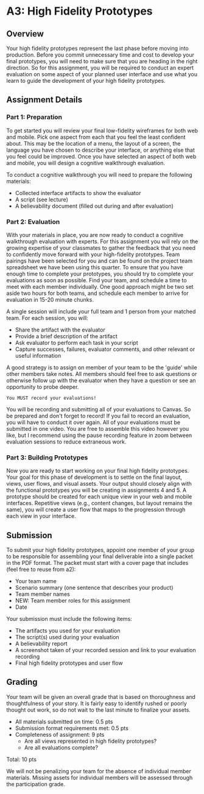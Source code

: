 A3: High Fidelity Prototypes
============================

## Overview

Your high fidelity prototypes represent the last phase before moving into production. Before you commit unnecessary time and cost to develop your final prototypes, you will need to make sure that you are heading in the right direction. So for this assignment, you will be required to conduct an expert evaluation on some aspect of your planned user interface and use what you learn to guide the development of your high fidelity prototypes.

## Assignment Details

### Part 1: Preparation

To get started you will review your final low-fidelity wireframes for both web and mobile. Pick one aspect from each that you feel the least confident about. This may be the location of a menu, the layout of a screen, the language you have chosen to describe your interface, or anything else that you feel could be improved. Once you have selected an aspect of both web and mobile, you will design a cognitive walkthrough evaluation.

To conduct a cognitive walkthrough you will need to prepare the following materials:
* Collected interface artifacts to show the evaluator
* A script (see lecture)
* A believability document (filled out during and after evaluation)


### Part 2: Evaluation

With your materials in place, you are now ready to conduct a cognitive walkthrough evaluation with experts. For this assignment you will rely on the growing expertise of your classmates to gather the feedback that you need to confidently move forward with your high-fidelity prototypes. Team pairings have been selected for you and can be found on the project team spreadsheet we have been using this quarter. To ensure that you have enough time to complete your prototypes, you should try to complete your evaluations as soon as possible. Find your team, and schedule a time to meet with each member individually. One good approach might be two set aside two hours for both teams, and schedule each member to arrive for evaluation in 15-20 minute chunks.

A single session will include your full team and 1 person from your matched team. For each session, you will:
* Share the artifact with the evaluator
* Provide a brief description of the artifact
* Ask evaluator to perform each task in your script
* Capture successes, failures, evaluator comments, and other relevant or useful information

A good strategy is to assign on member of your team to be the 'guide' while other members take notes. All members should feel free to ask questions or otherwise follow up with the evaluator when they have a question or see an opportunity to probe deeper.

```{note}
You MUST record your evaluations!
```

You will be recording and submitting all of your evaluations to Canvas. So be prepared and don't forget to record! If you fail to record an evaluation, you will have to conduct it over again. All of your evaluations must be submitted in one video. You are free to assemble this video however you like, but I recommend using the pause recording feature in zoom between evaluation sessions to reduce extraneous work.

### Part 3: Building Prototypes

Now you are ready to start working on your final high fidelity prototypes. Your goal for this phase of development is to settle on the final layout, views, user flows, and visual assets. Your output should closely align with the functional prototypes you will be creating in assignments 4 and 5. A prototype should be created for each unique view in your web and mobile interfaces. Repetitive views (e.g., content changes, but layout remains the same), you will create a user flow that maps to the progression through each view in your interface. 

## Submission

To submit your high fidelity prototypes, appoint one member of your group to be responsible for assembling your final deliverable into a single packet in the PDF format. The packet must start with a cover page that includes (feel free to reuse from a2):

* Your team name
* Scenario summary (one sentence that describes your product)
* Team member names
* NEW: Team member roles for this assignment
* Date

Your submission must include the following items:
* The artifacts you used for your evaluation
* The script(s) used during your evaluation
* A believability report
* A screenshot taken of your recorded session and link to your evaluation recording
* Final high fidelity prototypes and user flow

## Grading

Your team will be given an overall grade that is based on thoroughness and thoughtfulness of your story. It is fairly easy to identify rushed or poorly thought out work, so do not wait to the last minute to finalize your assets.

* All materials submitted on time: 0.5 pts
* Submission format requirements met: 0.5 pts
* Completeness of assignment: 9 pts
	* Are all views represented in high fidelity prototypes?
	* Are all evaluations complete?

Total: 10 pts

We will not be penalizing your team for the absence of individual member materials. Missing assets for individual members will be assessed through the participation grade.





